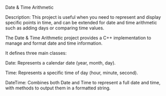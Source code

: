 Date & Time Arithmetic

Description: This project is useful when you need to represent and display specific 
points in time, and can be extended for date and time arithmetic such as adding days 
or comparing time values.


The Date & Time Arithmetic project provides a C++ implementation to manage and format date and time information. 

It defines three main classes:

Date: Represents a calendar date (year, month, day).

Time: Represents a specific time of day (hour, minute, second).

DateTime: Combines both Date and Time to represent a full date and time, with methods to output them in a formatted string.






